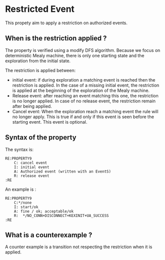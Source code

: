 # Restricted Event

This propety aim to apply a restriction on authorized events.

## When is the restriction applied ?

The property is verified using a modify DFS algorithm.
Because we focus on deterministic Mealy machine, there is only one starting state and the exploration from the initial state.

The restriction is applied between:
- initial event: if during exploration a matching event is reached then the restriction is applied. In the case of a missing initial event, the restriction is applied at the beginning of the exploration of the Mealy machine.
- Release event: after reaching an event matching this one, the restriction is no longer applied. In case of no release event, the restriction remain after being applied.
- Cancel event: When the exploration reach a matching event the rule will no longer apply. This is true if and only if this event is seen before the starting event. This event is optional.


## Syntax of the property
The syntax is:
```
RE:PROPERTY9
    C: cancel event 
    I: initial event
    A: Authorized event (written with an EventS)
    R: release event 
:RE
```

An example is :
```
RE:PROPERTY9
    C:*/none
    I: start/ok
    A: fine / ok; acceptable/ok
    R:  */NO_CONN+DISCONNECT+KEXINIT+UA_SUCCESS
:RE
```

## What is a counterexample ?
A counter example is a transition not respecting the restriction when it is applied.

